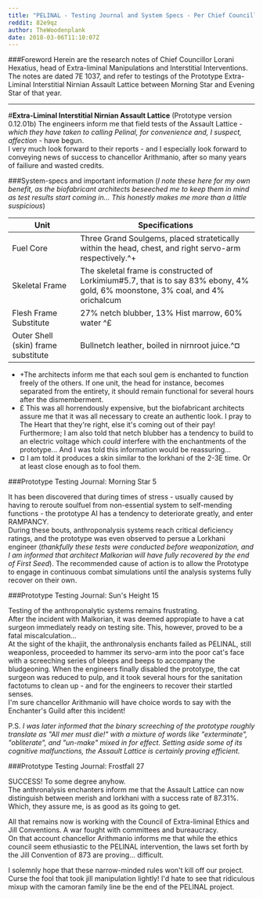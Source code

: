 ```yaml
---
title: "PELINAL - Testing Journal and System Specs - Per Chief Councillor of Extra-liminal Manipulations and Interstitial interventions"
reddit: 82e9qz
author: TheWoodenplank
date: 2018-03-06T11:10:07Z
---
```


###Foreword
Herein are the research notes of Chief Councillor Lorani Hexatius, head of Extra-liminal Manipulations and Interstitial Interventions.
The notes are dated 7E 1037, and refer to testings of the Prototype Extra-Liminal Interstitial Nirnian Assault Lattice between Morning Star and Evening Star of that year.


---


#**Extra-Liminal Interstitial Nirnian Assault Lattice** (Prototype version 0.12.01b)
The engineers inform me that field tests of the Assault Lattice  - *which they have taken to calling Pelinal, for convenience and, I suspect, affection* - have begun.  
I very much look forward to their reports - and I especially look forward to conveying news of success to chancellor Arithmanio, after so many years of failiure and wasted credits.

###System-specs and important information
(*I note these here for my own benefit, as the biofabricant architects beseeched me to keep them in mind as test results start coming in... This honestly makes me more than a little suspicious*)


Unit| Specifications  
| - | -
Fuel Core | Three Grand Soulgems, placed stratetically within the head, chest, and right servo-arm respectively.^+
Skeletal Frame | The skeletal frame is constructed of Lorkimium#5.7, that is to say 83% ebony, 4% gold, 6% moonstone, 3% coal, and 4% orichalcum
Flesh Frame Substitute | 27% netch blubber, 13% Hist marrow, 60% water ^£
Outer Shell (skin) frame substitute | Bullnetch leather, boiled in nirnroot juice.^¤


* +The architects inform me that each soul gem is enchanted to function freely of the others. If one unit, the head for instance, becomes separated from the entirety, it should remain functional for several hours after the dismemberment.
* £ This was all horrendously expensive, but the biofabricant architects assure me that it was all necessary to create an authentic look. I pray to The Heart that they're right, else it's coming out of their pay! Furthermore; I am also told that netch blubber has a tendency to build to an electric voltage which *could* interfere with the enchantments of the prototype... And I was told this information would be reassuring...
* ¤ I am told it produces a skin similar to the lorkhani of the 2-3E time. Or at least close enough as to fool them.

###Prototype Testing Journal: Morning Star 5

It has been discovered that during times of stress - usually caused by having to reroute soulfuel from non-essential system to self-mending functions - the prototype AI has a tendency to deteriorate greatly, and enter RAMPANCY.  
During these bouts, anthroponalysis systems reach critical deficiency ratings, and the prototype was even observed to persue a Lorkhani engineer (*thankfully these tests were conducted before weaponization, and I am informed that architect Malkorian will have fully recovered by the end of First Seed*). The recommended cause of action is to allow the Prototype to engage in continuous combat simulations until the analysis systems fully recover on their own.

###Prototype Testing Journal: Sun's Height 15

Testing of the anthroponalytic systems remains frustrating.  
After the incident with Malkorian, it was deemed appropiate to have a cat surgeon immediately ready on testing site. This, however, proved to be a fatal miscalculation...  
At the sight of the khajiit, the anthronalysis enchants failed as PELINAL, still weaponless, proceeded to hammer its servo-arm into the poor cat's face with a screeching series of bleeps and beeps to accompany the bludgeoning. When the engineers finally disabled the prototype, the cat surgeon was reduced to pulp, and it took several hours for the sanitation factotums to clean up - and for the engineers to recover their startled senses.  
I'm sure chancellor Arithmanio will have choice words to say with the Enchanter's Guild after this incident!

P.S. *I was later informed that the binary screeching of the prototype roughly translate as "All mer must die!" with a mixture of words like "exterminate", "obliterate", and "un-make" mixed in for effect. Setting aside some of its cognitive malfunctions, the Assault Lattice is certainly proving efficient.*

###Prototype Testing Journal: Frostfall 27

SUCCESS! To some degree anyhow.  
The anthronalysis enchanters inform me that the Assault Lattice can now distinguish between merish and lorkhani with a success rate of 87.31%. Which, they assure me, is as good as its going to get. 

 
All that remains now is working with the Council of Extra-liminal Ethics and Jill Conventions. A war fought with committees and bureaucracy.  
On that account chancellor Arithmanio informs me that while the ethics council seem ethusiastic to the PELINAL intervention, the laws set forth by the Jill Convention of 873 are proving... difficult. 

I solemnly hope that these narrow-minded rules won't kill off our project. Curse the fool that took jill manipulation lightly! I'd hate to see that ridiculous mixup with the camoran family line be the end of the PELINAL project.

